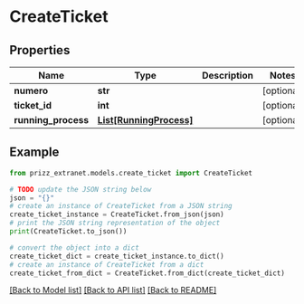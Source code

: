 # CreateTicket


## Properties

Name | Type | Description | Notes
------------ | ------------- | ------------- | -------------
**numero** | **str** |  | [optional] 
**ticket_id** | **int** |  | [optional] 
**running_process** | [**List[RunningProcess]**](RunningProcess.md) |  | [optional] 

## Example

```python
from prizz_extranet.models.create_ticket import CreateTicket

# TODO update the JSON string below
json = "{}"
# create an instance of CreateTicket from a JSON string
create_ticket_instance = CreateTicket.from_json(json)
# print the JSON string representation of the object
print(CreateTicket.to_json())

# convert the object into a dict
create_ticket_dict = create_ticket_instance.to_dict()
# create an instance of CreateTicket from a dict
create_ticket_from_dict = CreateTicket.from_dict(create_ticket_dict)
```
[[Back to Model list]](../README.md#documentation-for-models) [[Back to API list]](../README.md#documentation-for-api-endpoints) [[Back to README]](../README.md)


